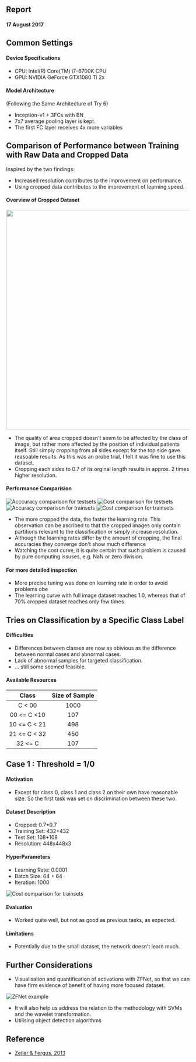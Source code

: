 ## Report
#### 17 August 2017

## Common Settings
#### Device Specifications
* CPU: Intel(R) Core(TM) i7-6700K CPU
* GPU: NVIDIA GeForce GTX1080 Ti 2x

#### Model Architecture
(Following the Same Architecture of Try 6)
* Inception-v1 + 3FCs with BN
* 7x7 average pooling layer is kept.
* The first FC layer receives 4x more variables 

## Comparison of Performance between Training with Raw Data and Cropped Data

Inspired by the two findings:
* Increased resolution contributes to the improvement on performance.
* Using cropped data contributes to the improvement of learning speed.

#### Overview of Cropped Dataset

<p align="center">
<img src="./img/report20170817_crops.png" width="600" height="600" align="center">
</p>

* The quality of area cropped doesn't seem to be affected by the class of image, but rather more affected by the position of individual patients itself. Still simply cropping from all sides except for the top side gave reasoable results. As this was an probe trial, I felt it was fine to use this dataset.
* Cropping each sides to 0.7 of its orginal length results in approx. 2 times higher resolution.

#### Performance Comparision
![Acccuracy comparison for testsets](./img/report20170817_accu_test.png)
![Cost comparison for testsets](./img/report20170817_cost_test.png)
![Accuracy comparison for trainsets](./img/report20170817_accu_train.png)
![Cost comparison for trainsets](./img/report20170817_cost_train.png)

* The more cropped the data, the faster the learning rate. This observation can be ascribed to that the cropped images only contain partitions relevant to the classification or simply increase resolution.
* Although the learning rates differ by the amount of cropping, the final accuracies they converge don't show much difference
* Watching the cost curve, it is quite certain that such problem is caused by pure computing issuses, e.g. NaN or zero division.

#### For more detailed inspection

* More precise tuning was done on learning rate in order to avoid problems obe
* The learning curve with full image dataset reaches 1.0, whereas that of 70% cropped dataset reaches only few times.

## Tries on Classification by a Specific Class Label
#### Difficulties
* Differences between classes are now as obivious as the difference between normal cases and abnormal cases.
* Lack of abnormal samples for targeted classification.
* ... still some seemed feasible.

#### Available Resources

| Class            | Size of Sample |
| :--------------: |:-------------: |
| C < 00           | 1000           |
| 00 <= C <10      | 107            |
| 10 <= C < 21     | 498            |
| 21 <= C < 32     | 450            |
| 32 <= C          | 107            |

## Case 1 : Threshold = 1/0
#### Motivation
* Except for class 0, class 1 and class 2 on their own have reasonable size. So the first task was set on discrimination between these two.

#### Dataset Description
* Cropped: 		0.7*0.7
* Training Set: 432+432
* Test Set:     108+108
* Resolution:   448x448x3

#### HyperParameters
* Learning Rate: 0.0001
* Batch Size:    64 + 64
* Iteration:     1000

![Cost comparison for trainsets](./img/report20170810_cost_train.png)

#### Evaluation
* Worked quite well, but not as good as previous tasks, as expected.

#### Limitations
* Potentially due to the small dataset, the network doesn't learn much.


## Further Considerations
* Visualisation and quantification of activations with ZFNet, so that we can have firm evidence of benefit of having more focused dataset.

![ZFNet example](./img/report20170817_zfexample.png)

* It will also help us address the relation to the methodology with SVMs and the wavelet transformation.
* Utilising object detection algorithms

## Reference

* [Zeiler & Fergus, 2013](https://arxiv.org/abs/1311.2901)